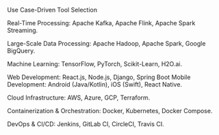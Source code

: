 Use Case-Driven Tool Selection

Real-Time Processing: Apache Kafka, Apache Flink, Apache Spark Streaming.

Large-Scale Data Processing: Apache Hadoop, Apache Spark, Google BigQuery.

Machine Learning: TensorFlow, PyTorch, Scikit-Learn, H2O.ai.

Web Development: React.js, Node.js, Django, Spring Boot
Mobile Development: Android (Java/Kotlin), iOS (Swift), React Native.

Cloud Infrastructure: AWS, Azure, GCP, Terraform.

Containerization & Orchestration: Docker, Kubernetes, Docker Compose.

DevOps & CI/CD: Jenkins, GitLab CI, CircleCI, Travis CI.

